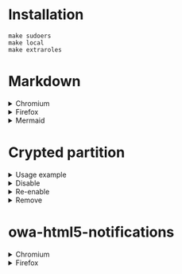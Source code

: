 # Installation
```shell
make sudoers
make local
make extraroles
```

# Markdown

<details>
  <summary>Chromium</summary>

  https://github.com/md-reader/md-reader
</details>

<details>
  <summary>Firefox</summary>

  https://addons.mozilla.org/en-US/firefox/addon/markdown-viewer-webext
  ```sh
  make extraroles EXTRAROLES="[\'mime-markdown\']"
  firefox about:addons  # Preferences => Custom CSS
  ```
  ```css
  @media screen {
    :root {
      background-color: black;
      --text: #aaaaaa;
      --link: #00cccc;
      --back: black;
      --alt-link: #00aaaa;
      --alt-back: #222222;
    }
    h1 {
      color: #eeeeee;
    }
    h2 {
      color: #cccccc;
    }
    pre, code {
      background-color: #222222;
    }
  }
  ```
</details>

<details>
  <summary>Mermaid</summary>

  ```sh
  sudo apt install npm
  cd ~/.local
  npm i @mermaid-js/mermaid-cli
  cd bin
  ln -s ../node_modules/.bin/mmdc
  mmdc -i README.template.md -o README.md -t dark -b transparent
  ```
</details>

# Crypted partition

<details>
  <summary>Usage example</summary>

  ```shell
  sudo dd if=/dev/random of=/root/luksKey bs=512 count=8
  sudo cryptsetup luksAddKey /dev/sda3 /root/luksKey
  ansible-playbook ../../makefiles/includeroles.yml -e host=all -e list="['crypted']" -e dev=sda3 -e mnt=data
  sudo systemctl enable data.mount
  ```
</details>

<details>
  <summary>Disable</summary>

  ```sh
  sudo cryptsetup luksRemoveKey /dev/sda3 /root/luksKey
  ```
</details>

<details>
  <summary>Re-enable</summary>

  ```sh
  sudo cryptsetup luksAddKey /dev/sda3 /root/luksKey
  ```
</details>

<details>
  <summary>Remove</summary>

  ```shell
  sudo cryptsetup luksRemoveKey /dev/sda3 /root/luksKey
  sudo systemctl disable data.mount
  ```
</details>

# owa-html5-notifications

<details>
  <summary>Chromium</summary>

  ```sh
  make extraroles EXTRAROLES="[\'notifications-owa\']"
  chromium  # Manage extensions => Developer mode => Load unpacked
  ```
</details>

<details>
  <summary>Firefox</summary>

  ```sh
  cd ../../makefiles/roles/notifications-owa/tasks/firefox
  zip -r -FS ~/.local/share/owa-html5-notifications.zip *
  firefox about:config  # xpinstall.signatures.required false
  firefox about:addons  # Install Add-on From File
  ```
</details>
